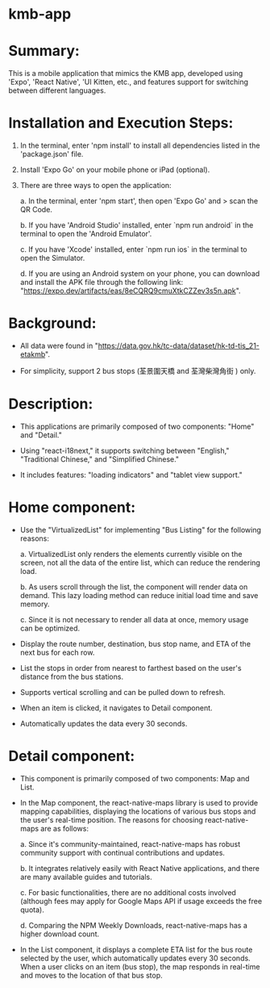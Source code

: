 # kmb-app

# Summary:

This is a mobile application that mimics the KMB app, developed using
\'Expo\', \'React Native\', \'UI Kitten, etc., and features support for
switching between different languages.

# Installation and Execution Steps:

1.  In the terminal, enter \'npm install\' to install all dependencies
    listed in the \'package.json\' file.

2.  Install \'Expo Go\' on your mobile phone or iPad (optional).

3.  There are three ways to open the application:

    a.  In the terminal, enter \'npm start\', then open \'Expo Go\' and
        > scan the QR Code.

    b.  If you have \'Android Studio\' installed, enter \`npm run
         android\` in the terminal to open the \'Android Emulator\'.

    c.  If you have \'Xcode\' installed, enter \`npm run ios\` in the
         terminal to open the Simulator.

    d.  If you are using an Android system on your phone, you can
         download and install the APK file through the following link:
         \"https://expo.dev/artifacts/eas/8eCQRQ9cmuXtkCZZev3s5n.apk".

# Background:

-   All data were found in
    \"https://data.gov.hk/tc-data/dataset/hk-td-tis_21-etakmb".

-   For simplicity, support 2 bus stops (荃景圍天橋 and 荃灣柴灣角街 )
    only.

# Description:

-   This applications are primarily composed of two components: \"Home\"
    and \"Detail.\"

-   Using \"react-i18next,\" it supports switching between \"English,\"
    \"Traditional Chinese,\" and \"Simplified Chinese.\"

-   It includes features: \"loading indicators\" and \"tablet view
    support.\"

# Home component:

-   Use the \"VirtualizedList\" for implementing \"Bus Listing\" for the
    following reasons:

    a.  VirtualizedList only renders the elements currently visible on the
     screen, not all the data of the entire list, which can reduce the
     rendering load.

    b.  As users scroll through the list, the component will render data on
     demand. This lazy loading method can reduce initial load time and
     save memory.

    c.  Since it is not necessary to render all data at once, memory usage
     can be optimized.

-   Display the route number, destination, bus stop name, and ETA of the
    next bus for each row.

-   List the stops in order from nearest to farthest based on the
    user\'s distance from the bus stations.

-   Supports vertical scrolling and can be pulled down to refresh.

-   When an item is clicked, it navigates to Detail component.

-   Automatically updates the data every 30 seconds.

# Detail component:

-   This component is primarily composed of two components: Map and
    List.

-   In the Map component, the react-native-maps library is used to
    provide mapping capabilities, displaying the locations of various
    bus stops and the user\'s real-time position. The reasons for
    choosing react-native-maps are as follows:

    a.  Since it\'s community-maintained, react-native-maps has robust
     community support with continual contributions and updates.

    b.  It integrates relatively easily with React Native applications, and
     there are many available guides and tutorials.

    c.  For basic functionalities, there are no additional costs involved
     (although fees may apply for Google Maps API if usage exceeds the
     free quota).

    d.  Comparing the NPM Weekly Downloads, react-native-maps has a higher
     download count.

-   In the List component, it displays a complete ETA list for the bus
    route selected by the user, which automatically updates every 30
    seconds. When a user clicks on an item (bus stop), the map responds
    in real-time and moves to the location of that bus stop.
